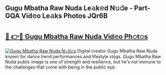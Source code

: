 ## Gugu Mbatha Raw Nuda Le𝚊k𝚎d N𝚞𝚍e - Part-GQA Vid𝚎o Le𝚊ks Photos JQr6B

# <h2><a href="http://fbd961.evod.top/?m=Gugu+Mbatha+Raw+Nuda">🔗 👉🔴 Gugu Mbatha Raw Nuda Vid𝚎o Ph𝚘t𝚘s</a></h2>

[![Gugu Mbatha Raw Nuda N𝚞d𝚎s](https://i.imgur.com/8V9OHl7.gif)](http://fbd961.evod.top/?m=Gugu+Mbatha+Raw+Nuda)
Digital creator Gugu Mbatha Raw Nuda known for dance trend performances and lifestyle vlogs. Gugu Mbatha Raw Nuda public image is one of strength and resilience, but he's not immune to the challenges that come with being in the public eye. 
